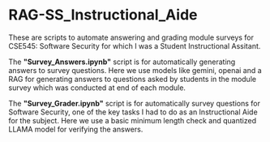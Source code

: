 # RAG-SS_Instructional_Aide

These are scripts to automate answering and grading module surveys for CSE545: Software Security for which I was a Student Instructional Assitant. 

<p>The <strong>"Survey_Answers.ipynb"</strong> script is for automatically generating answers to survey questions. Here we use models like gemini, openai and a RAG for generating answers to questions asked by students in the module survey which was conducted at end of each module. </p>

<p>The <strong>"Survey_Grader.ipynb"</strong> script is for automatically survey questions for Software Security, one of the key tasks I had to do as an Instructional Aide for the subject. Here we use a basic minimum length check and quantized LLAMA model for verifying the answers. </p>


